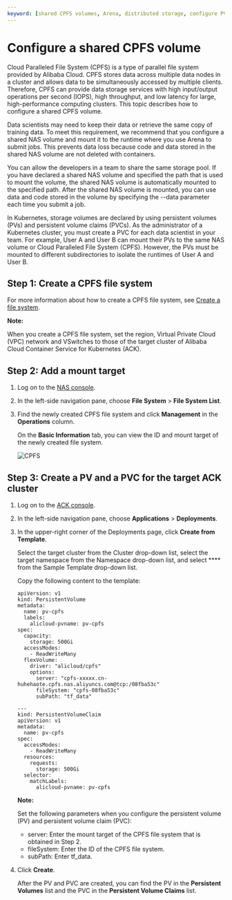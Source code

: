 ```yaml
---
keyword: [shared CPFS volumes, Arena, distributed storage, configure PVs and PVCs]
---
```


# Configure a shared CPFS volume

Cloud Paralleled File System \(CPFS\) is a type of parallel file system provided by Alibaba Cloud. CPFS stores data across multiple data nodes in a cluster and allows data to be simultaneously accessed by multiple clients. Therefore, CPFS can provide data storage services with high input/output operations per second \(IOPS\), high throughput, and low latency for large, high-performance computing clusters. This topic describes how to configure a shared CPFS volume.

Data scientists may need to keep their data or retrieve the same copy of training data. To meet this requirement, we recommend that you configure a shared NAS volume and mount it to the runtime where you use Arena to submit jobs. This prevents data loss because code and data stored in the shared NAS volume are not deleted with containers.

You can allow the developers in a team to share the same storage pool. If you have declared a shared NAS volume and specified the path that is used to mount the volume, the shared NAS volume is automatically mounted to the specified path. After the shared NAS volume is mounted, you can use data and code stored in the volume by specifying the --data parameter each time you submit a job.

In Kubernetes, storage volumes are declared by using persistent volumes \(PVs\) and persistent volume claims \(PVCs\). As the administrator of a Kubernetes cluster, you must create a PVC for each data scientist in your team. For example, User A and User B can mount their PVs to the same NAS volume or Cloud Paralleled File System \(CPFS\). However, the PVs must be mounted to different subdirectories to isolate the runtimes of User A and User B.

## Step 1: Create a CPFS file system

For more information about how to create a CPFS file system, see [Create a file system]().

**Note:**

When you create a CPFS file system, set the region, Virtual Private Cloud \(VPC\) network and VSwitches to those of the target cluster of Alibaba Cloud Container Service for Kubernetes \(ACK\).

## Step 2: Add a mount target

1.  Log on to the [NAS console](https://nasnext.console.aliyun.com/).

2.  In the left-side navigation pane, choose **File System** \> **File System List**.

3.  Find the newly created CPFS file system and click **Management** in the **Operations** column.

    On the **Basic Information** tab, you can view the ID and mount target of the newly created file system.

    ![CPFS](https://static-aliyun-doc.oss-cn-hangzhou.aliyuncs.com/assets/img/en-US/5976258951/p134706.png)


## Step 3: Create a PV and a PVC for the target ACK cluster

1.  Log on to the [ACK console](https://cs.console.aliyun.com).

2.  In the left-side navigation pane, choose **Applications** \> **Deployments**.

3.  In the upper-right corner of the Deployments page, click **Create from Template**.

    Select the target cluster from the Cluster drop-down list, select the target namespace from the Namespace drop-down list, and select **** from the Sample Template drop-down list.

    Copy the following content to the template:

    ```
    apiVersion: v1
    kind: PersistentVolume
    metadata:
      name: pv-cpfs
      labels:
        alicloud-pvname: pv-cpfs
    spec:
      capacity:
        storage: 500Gi
      accessModes:
        - ReadWriteMany
      flexVolume:
        driver: "alicloud/cpfs"
        options:
          server: "cpfs-xxxxx.cn-huhehaote.cpfs.nas.aliyuncs.com@tcp:/08fba53c"
          fileSystem: "cpfs-08fba53c"
          subPath: "tf_data"
    
    ---
    kind: PersistentVolumeClaim
    apiVersion: v1
    metadata:
      name: pv-cpfs
    spec:
      accessModes:
        - ReadWriteMany
      resources:
        requests:
          storage: 500Gi
      selector:
        matchLabels:
          alicloud-pvname: pv-cpfs
    ```

    **Note:**

    Set the following parameters when you configure the persistent volume \(PV\) and persistent volume claim \(PVC\):

    -   server: Enter the mount target of the CPFS file system that is obtained in Step 2.
    -   fileSystem: Enter the ID of the CPFS file system.
    -   subPath: Enter tf\_data.
4.  Click **Create**.

    After the PV and PVC are created, you can find the PV in the **Persistent Volumes** list and the PVC in the **Persistent Volume Claims** list.


